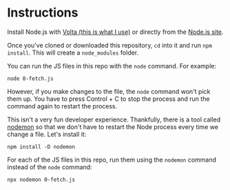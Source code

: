 # Instructions

Install Node.js with [Volta (this is what I use)](https://volta.sh) or directly from the [Node.js site](https://nodejs.org/).

Once you've cloned or downloaded this repository, `cd` into it and run `npm install`. This will create a `node_modules` folder.

You can run the JS files in this repo with the `node` command. For example:

```
node 0-fetch.js
```

However, if you make changes to the file, the `node` command won't pick them up. You have to press Control + C to stop the process and run the command again to restart the process.

This isn't a very fun developer experience. Thankfully, there is a tool called [nodemon](https://nodemon.io/) so that we don't have to restart the Node process every time we change a file. Let's install it:

```
npm install -D nodemon
```

For each of the JS files in this repo, run them using the `nodemon` command instead of the `node` command:

```
npx nodemon 0-fetch.js
```
